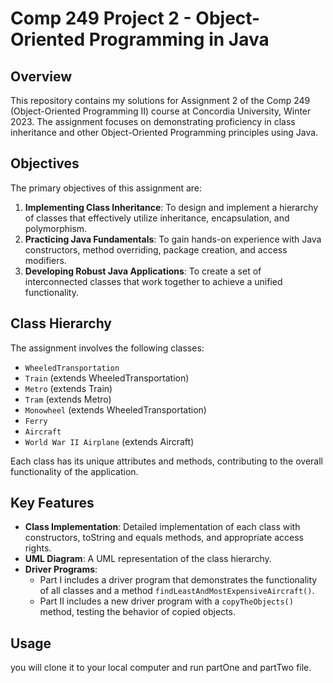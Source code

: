 # Comp 249 Project 2 - Object-Oriented Programming in Java

## Overview
This repository contains my solutions for Assignment 2 of the Comp 249 (Object-Oriented Programming II) course at Concordia University, Winter 2023. The assignment focuses on demonstrating proficiency in class inheritance and other Object-Oriented Programming principles using Java.

## Objectives
The primary objectives of this assignment are:
1. **Implementing Class Inheritance**: To design and implement a hierarchy of classes that effectively utilize inheritance, encapsulation, and polymorphism.
2. **Practicing Java Fundamentals**: To gain hands-on experience with Java constructors, method overriding, package creation, and access modifiers.
3. **Developing Robust Java Applications**: To create a set of interconnected classes that work together to achieve a unified functionality.

## Class Hierarchy
The assignment involves the following classes:
- `WheeledTransportation`
- `Train` (extends WheeledTransportation)
- `Metro` (extends Train)
- `Tram` (extends Metro)
- `Monowheel` (extends WheeledTransportation)
- `Ferry`
- `Aircraft`
- `World War II Airplane` (extends Aircraft)

Each class has its unique attributes and methods, contributing to the overall functionality of the application.

## Key Features
- **Class Implementation**: Detailed implementation of each class with constructors, toString and equals methods, and appropriate access rights.
- **UML Diagram**: A UML representation of the class hierarchy.
- **Driver Programs**: 
   - Part I includes a driver program that demonstrates the functionality of all classes and a method `findLeastAndMostExpensiveAircraft()`.
   - Part II includes a new driver program with a `copyTheObjects()` method, testing the behavior of copied objects.

## Usage
you will clone it to your local computer and run partOne and partTwo file. 

